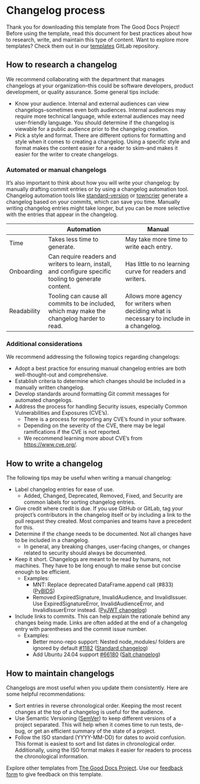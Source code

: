 # Changelog process
Thank you for downloading this template from The Good Docs Project! Before using the template, read this document for best practices about how to research, write, and maintain this type of content. Want to explore more templates? Check them out in our [templates](https://gitlab.com/tgdp/templates) GitLab repository.

## How to research a changelog
We recommend collaborating with the department that manages changelogs at your organization–this could be software developers, product development, or quality assurance. Some general tips include: 

* Know your audience. Internal and external audiences can view changelogs–sometimes even both audiences. Internal audiences may require more technical language, while external audiences may need user-friendly language. You should determine if the changelog is viewable for a public audience prior to the changelog creation. 
* Pick a style and format. There are different options for formatting and style when it comes to creating a changelog. Using a specific style and format makes the content easier for a reader to skim–and makes it easier for the writer to create changelogs.

### Automated or manual changelogs
It’s also important to think about how you will write your changelog: by manually drafting commit entries or by using a changelog automation tool. Changelog automation tools like [standard-version](https://github.com/conventional-changelog/standard-version) or [towncrier](https://pypi.org/project/towncrier/) generate a changelog based on your commits, which can save you time. Manually writing changelog entries might take longer, but you can be more selective with the entries that appear in the changelog.

|          | Automation | Manual | 
| -------- | ---------- | ------------- |
| Time | Takes less time to generate. | May take more time to write each entry.| 
| Onboarding | Can require readers and writers to learn, install, and configure specific tooling to generate content. | Has little to no learning curve for readers and writers.  | 
| Readability | Tooling can cause all commits to be included, which may make the changelog harder to read. | Allows more agency for writers when deciding what is necessary to include in a changelog. | 

### Additional considerations
We recommend addressing the following topics regarding changelogs:
* Adopt a best practice for ensuring manual changelog entries are both well-thought-out and comprehensive. 
* Establish criteria to determine which changes should be included in a manually written changelog.
* Develop standards around formatting Git commit messages for automated changelogs.
* Address the process for handling Security issues, especially Common Vulnerabilities and Exposures (CVE’s). 
  * There is a process for reporting any CVE’s found in your software. 
  * Depending on the severity of the CVE, there may be legal ramifications if the CVE is not reported. 
  * We recommend learning more about CVE’s from https://www.cve.org/. 

## How to write a changelog
The following tips may be useful when writing a manual changelog: 

* Label changelog entries for ease of use. 
  * Added, Changed, Deprecated, Removed, Fixed, and Security are common labels for sorting changelog entries. 
* Give credit where credit is due. If you use GitHub or GitLab, tag your project’s contributors in the changelog itself or by including a link to the pull request they created. Most companies and teams have a precedent for this.  
* Determine if the change needs to be documented. Not all changes have to be included in a changelog. 
  * In general, any breaking changes, user-facing changes, or changes related to security should always be documented. 
* Keep it short. Changelogs are meant to be read by humans, not machines. They have to be long enough to make sense but concise enough to be efficient. 
  * Examples: 
    * MNT: Replace deprecated DataFrame.append call (#833) ([PyBIDS](https://github.com/bids-standard/pybids/blob/master/CHANGELOG.rst))
    * Removed ExpiredSignature, InvalidAudience, and InvalidIssuer. Use ExpiredSignatureError, InvalidAudienceError, and InvalidIssuerError instead.
([PyJWT changelog](https://pyjwt.readthedocs.io/en/2.1.0/changelog.html))
* Include links to commits. This can help explain the rationale behind any changes being made. Links are often added at the end of a changelog entry with parentheses and the commit issue number. 
    * Examples: 
        * Better mono-repo support: Nested node_modules/ folders are ignored by default [#1182](https://github.com/standard/standard/issues/1182) ([Standard changelog](https://github.com/standard/standard/blob/master/CHANGELOG.md))
        * Add Ubuntu 24.04 support [#66180](https://github.com/saltstack/salt/issues/66180) ([Salt changelog](https://github.com/saltstack/salt/blob/master/CHANGELOG.md))
 
## How to maintain changelogs

Changelogs are most useful when you update them consistently. Here are some helpful recommendations: 
* Sort entries in reverse chronological order. Keeping the most recent changes at the top of a changelog is useful for the audience. 
* Use Semantic Versioning ([SemVer](https://semver.org/)) to keep different versions of a project separated. This will help when it comes time to run tests, de-bug, or get an efficient summary of the state of a project. 
* Follow the ISO standard (YYYY-MM-DD) for dates to avoid confusion. This format is easiest to sort and list dates in chronological order. Additionally, using the ISO format makes it easier for readers to process the chronological information. 



Explore other templates from [The Good Docs Project](https://gitlab.com/tgdp/templates). Use our [feedback form](https://thegooddocsproject.dev/feedback/) to give feedback on this template.
